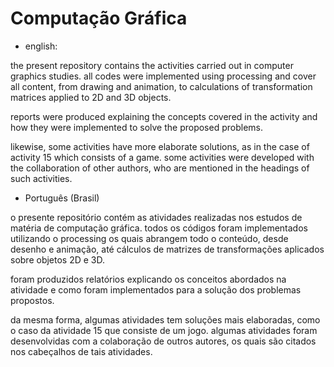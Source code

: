 # Computação Gráfica


- english:

the present repository contains the activities carried out in computer graphics studies. all codes were implemented using processing and cover all content, from drawing and animation, to calculations of transformation matrices applied to 2D and 3D objects.

reports were produced explaining the concepts covered in the activity and how they were implemented to solve the proposed problems.

likewise, some activities have more elaborate solutions, as in the case of activity 15 which consists of a game. some activities were developed with the collaboration of other authors, who are mentioned in the headings of such activities.


- Português (Brasil)

o presente repositório contém as atividades realizadas nos estudos de matéria de computação gráfica. todos os códigos foram implementados utilizando o processing os quais abrangem todo o conteúdo, desde desenho e animação, até cálculos de matrizes de transformações aplicados sobre objetos 2D e 3D.

foram produzidos relatórios explicando os conceitos abordados na atividade e como foram implementados para a solução dos problemas propostos. 

da mesma forma, algumas atividades tem soluções mais elaboradas, como o caso da atividade 15 que consiste de um jogo. algumas atividades foram desenvolvidas com a colaboração de outros autores, os quais são citados nos cabeçalhos de tais atividades.


